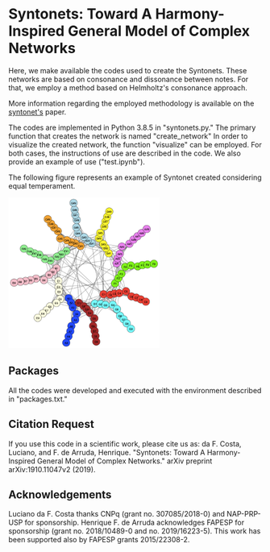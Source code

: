 # Syntonets: Toward A Harmony-Inspired General Model of Complex Networks
Here, we make available the codes used to create the Syntonets. These networks are based on consonance and dissonance between notes. For that, we employ a method based on Helmholtz's consonance approach. 

More information regarding the employed methodology is available on the [syntonet's](https://arxiv.org/abs/1910.11047) paper.

The codes are implemented in Python 3.8.5 in "syntonets.py." The primary function that creates the network is named "create_network" In order to visualize the created network, the function "visualize" can be employed. For both cases, the instructions of use are described in the code. We also provide an example of use ("test.ipynb").

The following figure represents an example of Syntonet created considering equal temperament.

<img src="./test.png" width="300" height="300">


## Packages
All the codes were developed and executed with the environment described in "packages.txt." 

## Citation Request
If you use this code in a scientific work, please cite us as: 
da F. Costa, Luciano, and F. de Arruda, Henrique. "Syntonets: Toward A Harmony-Inspired General Model of Complex Networks." arXiv preprint arXiv:1910.11047v2 (2019).

## Acknowledgements
Luciano da F. Costa thanks CNPq (grant no. 307085/2018-0) and NAP-PRP-USP for sponsorship. Henrique F. de Arruda acknowledges FAPESP for sponsorship (grant no. 2018/10489-0 and no. 2019/16223-5). This work has been supported also by FAPESP grants 2015/22308-2.
